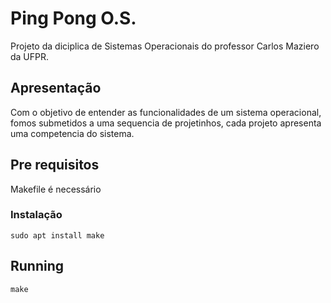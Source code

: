 # Ping Pong O.S.

Projeto da diciplica de Sistemas Operacionais do professor Carlos Maziero da UFPR.

## Apresentação

Com o objetivo de entender as funcionalidades de um sistema operacional, fomos submetidos a uma sequencia de projetinhos, cada projeto apresenta uma competencia do sistema.

## Pre requisitos 

Makefile é necessário

### Instalação

```
sudo apt install make
```

## Running

```
make
```
